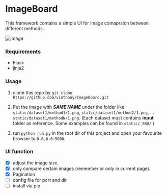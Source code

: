 # ImageBoard

This framework contains a simple UI for image comaprsion between different methods.

![image](https://user-images.githubusercontent.com/4397546/64908430-d85fbb80-d732-11e9-9bf2-68279382a405.png)

### Requirements

- Flask
- jinja2

### Usage

1. clone this repo by `git clone https://github.com/vinthony/ImageBoard.git`
2. Put the image with ***SAME NAME*** under the folder like : 
`static/dataset1/method1/1.png`,
`static/dataset1/method2/1.png`,
...
`static/dataset1/methodN/1.png`.
(Each dataset must contains **input** folder as reference.
Some examples can be found in `static/_SBU/`.)

3. run `python run.py` in the root dir of this project and open your favourite browser to `0.0.0.0:5000`.

### UI function

- [x] adjust the image size.
- [x] only compare certain images (remember or only in current page).
- [x] Pagination
- [ ] config file for port and dir
- [ ] install via pip
